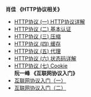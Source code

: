 **肖佳 《HTTP协议相关》**  
- [HTTP协议 (一) HTTP协议详解](http://link.zhihu.com/?target=http%3A//www.cnblogs.com/TankXiao/archive/2012/02/13/2342672.html)  
- [HTTP协议 (二) 基本认证](http://link.zhihu.com/?target=http%3A//www.cnblogs.com/TankXiao/archive/2012/09/26/2695955.html)  
- [HTTP协议 (三) 压缩](http://link.zhihu.com/?target=http%3A//www.cnblogs.com/TankXiao/archive/2012/11/13/2749055.html)  
- [HTTP协议 (四) 缓存](http://link.zhihu.com/?target=http%3A//www.cnblogs.com/TankXiao/archive/2012/11/28/2793365.html)  
- [HTTP协议 (五) 代理](http://link.zhihu.com/?target=http%3A//www.cnblogs.com/TankXiao/archive/2012/12/12/2794160.html)  
- [HTTP协议 (六) 状态码详解](http://link.zhihu.com/?target=http%3A//www.cnblogs.com/TankXiao/archive/2013/01/08/2818542.html)  
- [HTTP协议 (七) Cookie](http://link.zhihu.com/?target=http%3A//www.cnblogs.com/TankXiao/archive/2013/04/15/2848906.html)  
**阮一峰 《互联网协议入门》**  
- [互联网协议入门（一）](http://link.zhihu.com/?target=http%3A//www.ruanyifeng.com/blog/2012/05/internet_protocol_suite_part_i.html)  
- [互联网协议入门（二）](http://link.zhihu.com/?target=http%3A//www.ruanyifeng.com/blog/2012/06/internet_protocol_suite_part_ii.html)  

